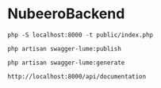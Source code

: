 # NubeeroBackend

    php -S localhost:8000 -t public/index.php

    php artisan swagger-lume:publish

    php artisan swagger-lume:generate

    http://localhost:8000/api/documentation
